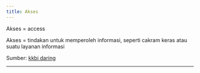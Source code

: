 ```yaml
---
title: Akses
---
```


Akses = access

Akses =  tindakan untuk memperoleh informasi, seperti cakram keras atau suatu layanan informasi

Sumber: [kkbi daring](https://kbbi.kemdikbud.go.id/entri/akses)


---
